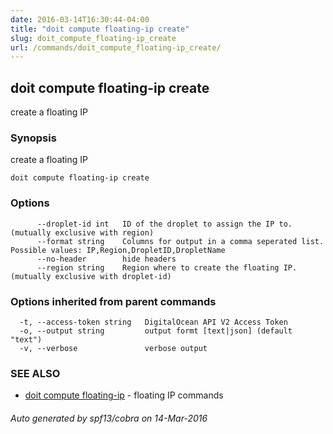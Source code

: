 ```yaml
---
date: 2016-03-14T16:30:44-04:00
title: "doit compute floating-ip create"
slug: doit_compute_floating-ip_create
url: /commands/doit_compute_floating-ip_create/
---
```

## doit compute floating-ip create

create a floating IP

### Synopsis


create a floating IP

```
doit compute floating-ip create
```

### Options

```
      --droplet-id int   ID of the droplet to assign the IP to. (mutually exclusive with region)
      --format string    Columns for output in a comma seperated list. Possible values: IP,Region,DropletID,DropletName
      --no-header        hide headers
      --region string    Region where to create the floating IP. (mutually exclusive with droplet-id)
```

### Options inherited from parent commands

```
  -t, --access-token string   DigitalOcean API V2 Access Token
  -o, --output string         output formt [text|json] (default "text")
  -v, --verbose               verbose output
```

### SEE ALSO
* [doit compute floating-ip](/commands/doit_compute_floating-ip/)	 - floating IP commands

###### Auto generated by spf13/cobra on 14-Mar-2016
